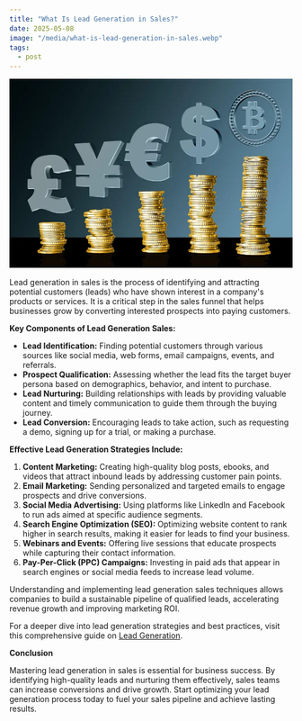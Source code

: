```yaml
---
title: "What Is Lead Generation in Sales?"
date: 2025-05-08
image: "/media/what-is-lead-generation-in-sales.webp"
tags:
  - post
---
```


![What Is Lead Generation in Sales?](/media/what-is-lead-generation-in-sales.webp)

Lead generation in sales is the process of identifying and attracting potential customers (leads) who have shown interest in a company's products or services. It is a critical step in the sales funnel that helps businesses grow by converting interested prospects into paying customers.

**Key Components of Lead Generation Sales:**

- **Lead Identification:** Finding potential customers through various sources like social media, web forms, email campaigns, events, and referrals.
- **Prospect Qualification:** Assessing whether the lead fits the target buyer persona based on demographics, behavior, and intent to purchase.
- **Lead Nurturing:** Building relationships with leads by providing valuable content and timely communication to guide them through the buying journey.
- **Lead Conversion:** Encouraging leads to take action, such as requesting a demo, signing up for a trial, or making a purchase.

**Effective Lead Generation Strategies Include:**

1. **Content Marketing:** Creating high-quality blog posts, ebooks, and videos that attract inbound leads by addressing customer pain points.
2. **Email Marketing:** Sending personalized and targeted emails to engage prospects and drive conversions.
3. **Social Media Advertising:** Using platforms like LinkedIn and Facebook to run ads aimed at specific audience segments.
4. **Search Engine Optimization (SEO):** Optimizing website content to rank higher in search results, making it easier for leads to find your business.
5. **Webinars and Events:** Offering live sessions that educate prospects while capturing their contact information.
6. **Pay-Per-Click (PPC) Campaigns:** Investing in paid ads that appear in search engines or social media feeds to increase lead volume.

Understanding and implementing lead generation sales techniques allows companies to build a sustainable pipeline of qualified leads, accelerating revenue growth and improving marketing ROI.

For a deeper dive into lead generation strategies and best practices, visit this comprehensive guide on [Lead Generation](https://leadcraftr.com/posts/lead-generation/).

**Conclusion**

Mastering lead generation in sales is essential for business success. By identifying high-quality leads and nurturing them effectively, sales teams can increase conversions and drive growth. Start optimizing your lead generation process today to fuel your sales pipeline and achieve lasting results.
